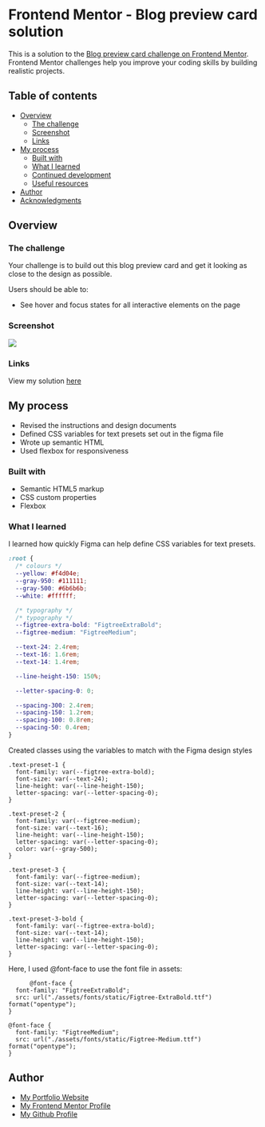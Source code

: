 # Frontend Mentor - Blog preview card solution

This is a solution to the [Blog preview card challenge on Frontend Mentor](https://www.frontendmentor.io/challenges/blog-preview-card-ckPaj01IcS). Frontend Mentor challenges help you improve your coding skills by building realistic projects.

## Table of contents

- [Overview](#overview)
  - [The challenge](#the-challenge)
  - [Screenshot](#screenshot)
  - [Links](#links)
- [My process](#my-process)
  - [Built with](#built-with)
  - [What I learned](#what-i-learned)
  - [Continued development](#continued-development)
  - [Useful resources](#useful-resources)
- [Author](#author)
- [Acknowledgments](#acknowledgments)

## Overview

### The challenge

Your challenge is to build out this blog preview card and get it looking as close to the design as possible.

Users should be able to:

- See hover and focus states for all interactive elements on the page

### Screenshot

![](https://sel-dev-bucket.s3.us-east-1.amazonaws.com/Frontend-mentor/blog-preview-2.png)

### Links

View my solution [here]()

## My process

- Revised the instructions and design documents
- Defined CSS variables for text presets set out in the figma file
- Wrote up semantic HTML
- Used flexbox for responsiveness

### Built with

- Semantic HTML5 markup
- CSS custom properties
- Flexbox

### What I learned

I learned how quickly Figma can help define CSS variables for text presets.

```css
:root {
  /* colours */
  --yellow: #f4d04e;
  --gray-950: #111111;
  --gray-500: #6b6b6b;
  --white: #ffffff;

  /* typography */
  /* typography */
  --figtree-extra-bold: "FigtreeExtraBold";
  --figtree-medium: "FigtreeMedium";

  --text-24: 2.4rem;
  --text-16: 1.6rem;
  --text-14: 1.4rem;

  --line-height-150: 150%;

  --letter-spacing-0: 0;

  --spacing-300: 2.4rem;
  --spacing-150: 1.2rem;
  --spacing-100: 0.8rem;
  --spacing-50: 0.4rem;
}
```

Created classes using the variables to match with the Figma design styles

```classes
.text-preset-1 {
  font-family: var(--figtree-extra-bold);
  font-size: var(--text-24);
  line-height: var(--line-height-150);
  letter-spacing: var(--letter-spacing-0);
}

.text-preset-2 {
  font-family: var(--figtree-medium);
  font-size: var(--text-16);
  line-height: var(--line-height-150);
  letter-spacing: var(--letter-spacing-0);
  color: var(--gray-500);
}

.text-preset-3 {
  font-family: var(--figtree-medium);
  font-size: var(--text-14);
  line-height: var(--line-height-150);
  letter-spacing: var(--letter-spacing-0);
}

.text-preset-3-bold {
  font-family: var(--figtree-extra-bold);
  font-size: var(--text-14);
  line-height: var(--line-height-150);
  letter-spacing: var(--letter-spacing-0);
}
```

Here, I used @font-face to use the font file in assets:

```@font-face
      @font-face {
  font-family: "FigtreeExtraBold";
  src: url("./assets/fonts/static/Figtree-ExtraBold.ttf") format("opentype");
}

@font-face {
  font-family: "FigtreeMedium";
  src: url("./assets/fonts/static/Figtree-Medium.ttf") format("opentype");
}
```

## Author

- [My Portfolio Website](https://selinalaverydev.github.io/selina-dev-portfolio/)
- [My Frontend Mentor Profile](https://www.frontendmentor.io/profile/SelinaLaveryDev)
- [My Github Profile](https://github.com/SelinaLaveryDev)
